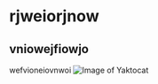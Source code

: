 # rjweiorjnow
## vniowejfiowjo
wefvioneiovnwoi
![Image of Yaktocat](https://octodex.github.com/images/yaktocat.png)
